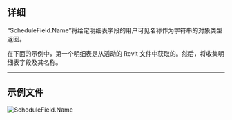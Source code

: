 ## 详细
“ScheduleField.Name”将给定明细表字段的用户可见名称作为字符串的对象类型返回。

在下面的示例中，第一个明细表是从活动的 Revit 文件中获取的。然后，将收集明细表字段及其名称。
___
## 示例文件

![ScheduleField.Name](./Revit.Schedules.ScheduleField.Name_img.jpg)
